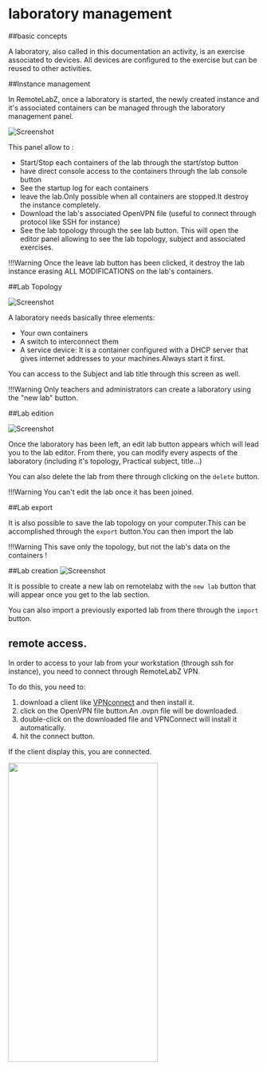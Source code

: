 # laboratory management

##basic concepts

A laboratory, also called in this documentation an activity, is an exercise associated to devices. All devices are configured to the exercise but can be reused to other activities.

##Instance management

In RemoteLabZ, once a laboratory is started, the newly created instance and it's associated containers can be managed through the laboratory management panel.

![Screenshot](/images/Teacher/Teacher_Instances.png)

This panel allow to :

 - Start/Stop each containers of the lab through the start/stop button
 - have direct console access to the containers through the lab console button
 - See the startup log for each containers
 - leave the lab.Only possible when all containers are stopped.It destroy the instance completely.
 - Download the lab's associated OpenVPN file (useful to connect through protocol like SSH for instance)
 - See the lab topology through the see lab button. This will open the editor panel allowing to see the lab topology, subject and associated exercises.

!!!Warning
     Once the leave lab button has been clicked, it destroy the lab instance erasing ALL MODIFICATIONS on the lab's containers.


##Lab Topology

![Screenshot](/images/Teacher/labtopology.png)

A laboratory needs basically three elements:

 - Your own containers
 - A switch to interconnect them 
 - A service device: It is a container configured with a DHCP server that gives internet addresses to your machines.Always start it first.

You can access to the Subject and lab title through this screen as well.
 
!!!Warning
    Only teachers and administrators can create a laboratory using the "new lab" button.

##Lab edition

![Screenshot](/images/Teacher/Teacher_Lab_edition.png)

Once the laboratory has been left, an edit lab button appears which will lead you to the lab editor.
From there, you can modify every aspects of the laboratory (including it's topology, Practical subject, title...)

You can also delete the lab from there through clicking on the `delete` button.

!!!Warning
    You can't edit the lab once it has been joined.

##Lab export

It is also possible to save the lab topology on your computer.This can be accomplished through the `export` button.You can then import the lab

!!!Warning
    This save only the topology, but not the lab's data on the containers !

##Lab creation
![Screenshot](/images/Teacher/Teacher_Lab_creation.png)

It is possible to create a new lab on remotelabz with the `new lab` button that will appear once you get to the lab section.

You can also import a previously exported lab from there through the `import` button.
 
## remote access.

In order to  access to your lab from your workstation (through ssh for instance), you need to connect through RemoteLabZ VPN.

To do this, you need to:

1. download a client like <a href="https://openvpn.net/client/">VPNconnect</a> and then install it.
2. click on the OpenVPN file button.An .ovpn file will be downloaded.
3. double-click on the downloaded file and VPNConnect will install it automatically.
4. hit the connect button.

If the client display this, you are connected.

<img src="/images/Teacher/VPN_Connect.png" height=600px width=300px>







